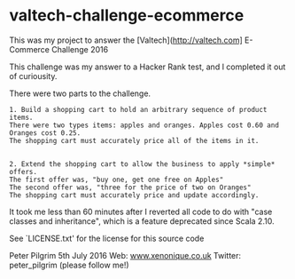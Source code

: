 # valtech-challenge-ecommerce

This was my project to answer the [Valtech](http://valtech.com] E-Commerce Challenge 2016 
 
This challenge was my answer to a Hacker Rank test, and I completed it out of curiousity.

There were two parts to the challenge.

    1. Build a shopping cart to hold an arbitrary sequence of product items. 
    There were two types items: apples and oranges. Apples cost 0.60 and Oranges cost 0.25.
    The shopping cart must accurately price all of the items in it.
    
 
    2. Extend the shopping cart to allow the business to apply *simple* offers.
    The first offer was, "buy one, get one free on Apples"
    The second offer was, "three for the price of two on Oranges"
    The shopping cart must accurately price and update accordingly.

    
It took me less than 60 minutes after I reverted all code to do with "case classes and inheritance", 
which is a feature deprecated since Scala 2.10.

See `LICENSE.txt' for the license for this source code



Peter Pilgrim
5th July 2016
Web: www.xenonique.co.uk
Twitter: peter_pilgrim (please follow me!)


    
    
    
